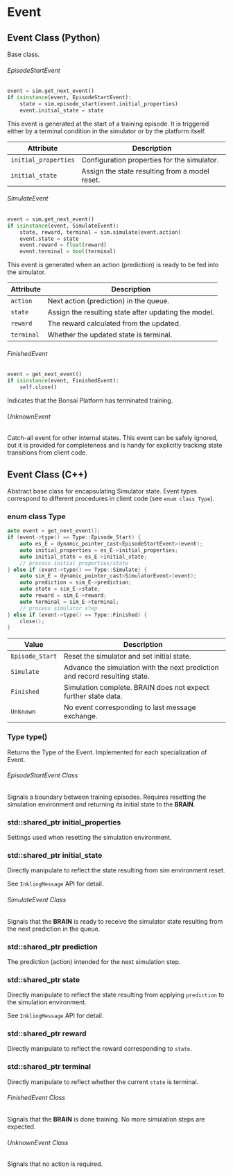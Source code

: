 # Event

## Event Class (Python)

Base class.

###### EpisodeStartEvent

```python
event = sim.get_next_event()
if isinstance(event, EpisodeStartEvent):
    state = sim.episode_start(event.initial_properties)
    event.initial_state = state
```

This event is generated at the start of a training episode.
It is triggered either by a terminal condition in the simulator
or by the platform itself.

| Attribute | Description |
| ---      | ---         |
| `initial_properties`  |  Configuration properties for the simulator. |
| `initial_state`   |  Assign the state resulting from a model reset. |

###### SimulateEvent

```python
event = sim.get_next_event()
if isinstance(event, SimulateEvent):
    state, reward, terminal = sim.simulate(event.action)
    event.state = state
    event.reward = float(reward)
    event.terminal = bool(terminal)
```

This event is generated when an action (prediction) is ready
to be fed into the simulator.

| Attribute | Description |
| ---      | ---         |
| `action`  |  Next action (prediction) in the queue. |
| `state`   |  Assign the resulting state after updating the model. |
| `reward`   |  The reward calculated from the updated. |
| `terminal`   |  Whether the updated state is terminal. |

###### FinishedEvent

```python
event = get_next_event()
if isinstance(event, FinishedEvent):
    self.close()
```

Indicates that the Bonsai Platform has terminated training.

###### UnknownEvent

Catch-all event for other internal states. This event can be safely ignored,
but it is provided for completeness and is handy for explicitly tracking state
transitions from client code.



## Event Class (C++)

Abstract base class for encapsulating Simulator state. Event types correspond to different
procedures in client code (see `enum class Type`).

### enum class Type

```cpp
auto event = get_next_event();
if (event->type() == Type::Episode_Start) {
    auto es_E = dynamic_pointer_cast<EpisodeStartEvent>(event);
    auto initial_properties = es_E->initial_properties;
    auto initial_state = es_E->initial_state;
    // process initial properties/state
} else if (event->type() == Type::Simulate) {
    auto sim_E = dynamic_pointer_cast<SimulatorEvent>(event);
    auto prediction = sim_E->prediction;
    auto state = sim_E->state;
    auto reward = sim_E->reward;
    auto terminal = sim_E->terminal;
    // process simulator step 
} else if (event->type() == Type::Finished) {
    close();
}
```

| Value          | Description |
| ----           | ----        |
| `Episode_Start`|  Reset the simulator and set initial state. |
| `Simulate`     |  Advance the simulation with the next prediction and record resulting state. |
| `Finished`     |  Simulation complete. BRAIN does not expect further state data. |
| `Unknown`      |  No event corresponding to last message exchange. |

### Type type()
Returns the Type of the Event. Implemented for each specialization of Event.

###### EpisodeStartEvent Class
Signals a boundary between training episodes. Requires resetting the simulation environment
and returning its initial state to the **BRAIN**.

### std::shared_ptr<const InklingMessage> initial_properties
Settings used when resetting the simulation environment.

### std::shared_ptr<InklingMessage> initial_state
Directly manipulate to reflect the state resulting from sim environment reset.

See `InklingMessage` API for detail.

###### SimulateEvent Class
Signals that the **BRAIN** is ready to receive the simulator state resulting from
the next prediction in the queue.

### std::shared_ptr<const InklingMessage> prediction
The prediction (action) intended for the next simulation step.

### std::shared_ptr<InklingMessage> state
Directly manipulate to reflect the state resulting from applying `prediction`
to the simulation environment.

See `InklingMessage` API for detail.

### std::shared_ptr<float> reward
Directly manipulate to reflect the reward corresponding to `state`.

### std::shared_ptr<bool> terminal
Directly manipulate to reflect whether the current `state` is terminal.

###### FinishedEvent Class
Signals that the **BRAIN** is done training. No more simulation steps are expected.

###### UnknownEvent Class
Signals that no action is required.

